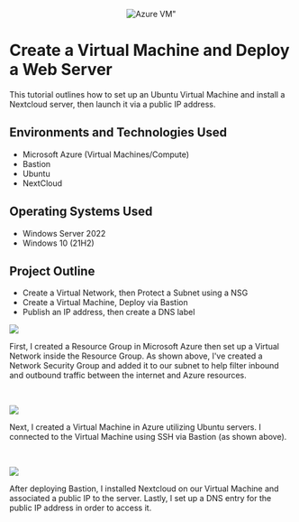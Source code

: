 
<p align="center">
<img srcset="https://connectoricons-prod.azureedge.net/u/shgogna/globalperconnector-train1/1.0.1639.3312/azurevm/icon.png" src="https://connectoricons-prod.azureedge.net/u/shgogna/globalperconnector-train1/1.0.1639.3312/azurevm/icon.png" alt="Azure VM" class="">"
</p>

<h1>Create a Virtual Machine and Deploy a Web Server</h1>
This tutorial outlines how to set up an Ubuntu Virtual Machine and install a Nextcloud server, then launch it via a public IP address.<br />

<h2>Environments and Technologies Used</h2>

- Microsoft Azure (Virtual Machines/Compute)
- Bastion
- Ubuntu
- NextCloud

<h2>Operating Systems Used </h2>

- Windows Server 2022
- Windows 10 (21H2)

<h2>Project Outline</h2>

- Create a Virtual Network, then Protect a Subnet using a NSG
- Create a Virtual Machine, Deploy via Bastion
- Publish an IP address, then create a DNS label

<p>
<img src="https://github.com/kyanahenry/create-virtual-network/assets/137842747/8d581ed4-c2ce-4b87-9f99-4335acd5631c">
</p>
<p>
First, I created a Resource Group in Microsoft Azure then set up a Virtual Network inside the Resource Group. As shown above, I've created a Network Security Group and added it to our subnet to help filter inbound and outbound traffic between the internet and Azure resources. 
</p>
<br />

<p>
<img src="https://github.com/kyanahenry/create-virtual-network/assets/137842747/81eebcdb-97eb-4714-81dd-9d75644ce921"/>
</p>
<p>
Next, I created a Virtual Machine in Azure utilizing Ubuntu servers. I connected to the Virtual Machine using SSH via Bastion (as shown above). 
</p>
<br />

<p>
<img src="https://github.com/kyanahenry/create-virtual-network/assets/137842747/b0311768-4b62-4aca-beb7-d1fa5fffd67e"/>
</p>
<p>
After deploying Bastion, I installed Nextcloud on our Virtual Machine and associated a public IP to the server. Lastly, I set up a DNS entry for the public IP address in order to access it. 
</p>
